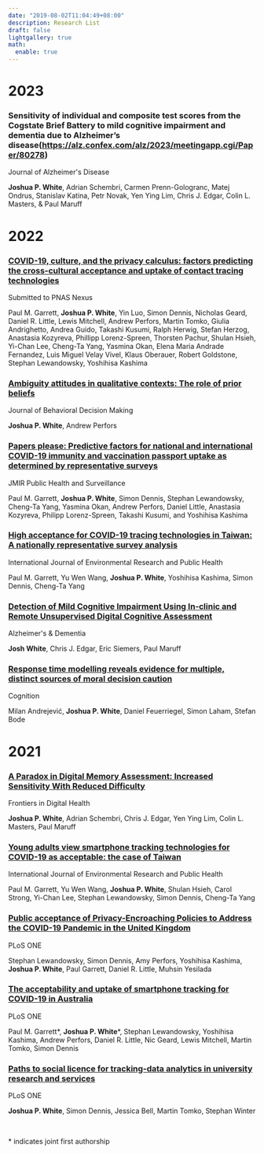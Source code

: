 ```yaml
---
date: "2019-08-02T11:04:49+08:00"
description: Research List
draft: false
lightgallery: true
math:
  enable: true
---
```

# 2023

### Sensitivity of individual and composite test scores from the Cogstate Brief Battery to mild cognitive impairment and dementia due to Alzheimer’s disease(https://alz.confex.com/alz/2023/meetingapp.cgi/Paper/80278)

Journal of Alzheimer's Disease

**Joshua P. White**, Adrian Schembri, Carmen Prenn-Gologranc, Matej Ondrus, Stanislav Katina, Petr Novak, Yen Ying Lim, Chris J. Edgar, Colin L. Masters, & Paul Maruff


# 2022

### [COVID-19, culture, and the privacy calculus: factors predicting the cross-cultural acceptance and uptake of contact tracing technologies](https://psyarxiv.com/zeqn7/)

Submitted to PNAS Nexus

Paul M. Garrett, **Joshua P. White**, Yin Luo, Simon Dennis, Nicholas Geard, Daniel R. Little, Lewis Mitchell, Andrew Perfors, Martin Tomko, Giulia Andrighetto, Andrea Guido, Takashi Kusumi, Ralph Herwig, Stefan Herzog, Anastasia Kozyreva, Phillipp Lorenz-Spreen, Thorsten Pachur, Shulan Hsieh, Yi-Chan Lee, Cheng-Ta Yang, Yasmina Okan, Elena Maria Andrade Fernandez, Luis Miguel Velay Vivel, Klaus Oberauer, Robert Goldstone, Stephan Lewandowsky, Yoshihisa Kashima


### [Ambiguity attitudes in qualitative contexts: The role of prior beliefs](https://doi.org/10.1002/bdm.2292)

Journal of Behavioral Decision Making

**Joshua P. White**, Andrew Perfors


### [Papers please: Predictive factors for national and international COVID-19 immunity and vaccination passport uptake as determined by representative surveys](https://doi.org/10.2196/32969)

JMIR Public Health and Surveillance

Paul M. Garrett, **Joshua P. White**, Simon Dennis, Stephan Lewandowsky, Cheng-Ta Yang, Yasmina Okan, Andrew Perfors, Daniel Little, Anastasia Kozyreva, Philipp Lorenz-Spreen, Takashi Kusumi, and Yoshihisa Kashima


### [High acceptance for COVID-19 tracing technologies in Taiwan: A nationally representative survey analysis](https://doi.org/10.3390/ijerph19063323)

International Journal of Environmental Research and Public Health

Paul M. Garrett, Yu Wen Wang, **Joshua P. White**, Yoshihisa Kashima, Simon Dennis, Cheng-Ta Yang

### [Detection of Mild Cognitive Impairment Using In‐clinic and Remote Unsupervised Digital Cognitive Assessment](https://alz-journals.onlinelibrary.wiley.com/doi/abs/10.1002/alz.063091)

Alzheimer's & Dementia  

**Josh White**, Chris J. Edgar, Eric Siemers, Paul Maruff

### [Response time modelling reveals evidence for multiple, distinct sources of moral decision caution](https://doi.org/10.1016/j.cognition.2022.105026)

Cognition

Milan Andrejević, **Joshua P. White**, Daniel Feuerriegel, Simon Laham, Stefan Bode

# 2021

### [A Paradox in Digital Memory Assessment: Increased Sensitivity With Reduced Difficulty](https://doi.org/10.3389/fdgth.2021.780303)

Frontiers in Digital Health

**Joshua P. White**, Adrian  Schembri, Chris J. Edgar, Yen Ying Lim, Colin L. Masters, Paul Maruff


### [Young adults view smartphone tracking technologies for COVID-19 as acceptable: the case of Taiwan](https://doi.org/10.3390/ijerph18031332)

International Journal of Environmental Research and Public Health

Paul M. Garrett, Yu Wen Wang, **Joshua P. White**, Shulan Hsieh, Carol Strong, Yi-Chan Lee,  Stephan Lewandowsky, Simon Dennis, Cheng-Ta Yang


### [Public acceptance of Privacy-Encroaching Policies to Address the COVID-19 Pandemic in the United Kingdom](https://doi.org/10.1371/journal.pone.0245740)

PLoS ONE

Stephan Lewandowsky, Simon Dennis, Amy Perfors, Yoshihisa Kashima, **Joshua P. White**, Paul Garrett,  Daniel R. Little,  Muhsin Yesilada


### [The acceptability and uptake of smartphone tracking for COVID-19 in Australia](https://doi.org/10.1371/journal.pone.0244827)

PLoS ONE

Paul M. Garrett\*, **Joshua P. White**\*, Stephan Lewandowsky, Yoshihisa Kashima, Andrew Perfors, Daniel R. Little,  Nic Geard, Lewis Mitchell, Martin Tomko, Simon Dennis


### [Paths to social licence for tracking-data analytics in university research and services](https://doi.org/10.1371/journal.pone.0251964)

PLoS ONE

**Joshua P. White**, Simon Dennis, Jessica Bell, Martin Tomko, Stephan Winter

<br>
<p style= "font-size:14px">* indicates joint first authorship </p>
